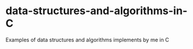# data-structures-and-algorithms-in-C
Examples of data structures and algorithms implements by me in C
